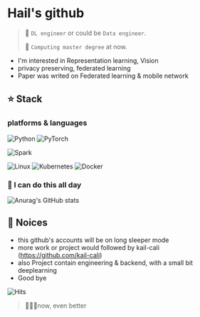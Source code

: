 # Hail's github

>
> :mechanical_arm: `DL engineer` or could be `Data engineer`.  
> 
> :school_satchel: `Computing master degree` at now.  


- I'm interested in  Representation learning, Vision
- privacy preserving, federated learning
- Paper was writed on Federated learning & mobile network
  


## ⭐ Stack
### platforms & languages
![Python](https://img.shields.io/badge/python-3670A0?style=for-the-badge&logo=python&logoColor=ffdd54)
![PyTorch](https://img.shields.io/badge/PyTorch-%23EE4C2C.svg?style=for-the-badge&logo=PyTorch&logoColor=white)

![Spark](https://img.shields.io/badge/spark-66CCFF.svg?style=for-the-badge&logo=apache-spark&logoColor=white)

![Linux](https://img.shields.io/badge/Linux-3a3535.svg?style=for-the-badge&logo=linux&logoColor=FCC624)
![Kubernetes](https://img.shields.io/badge/kubernetes-326CE5.svg?style=for-the-badge&logo=kubernetes&logoColor=white)
![Docker](https://img.shields.io/badge/docker-2496ED.svg?style=for-the-badge&logo=docker&logoColor=white)
   
   


###  🚀 I can do this all day 


 





![Anurag's GitHub stats](https://github-readme-stats.vercel.app/api?username=Hail-cali&&show_icons=true&theme=cobalt)


## 🌙 Noices

- this github's accounts will be on long sleeper mode
- more work or project would followed by kail-cali (https://github.com/kail-cali)
- also Project contain engineering & backend, with a small bit deeplearning
- Good bye


![Hits](https://hits.seeyoufarm.com/api/count/incr/badge.svg?url=https%3A%2F%2Fgithub.com%2FHail-cali&count_bg=%23333532&title_bg=%2342FF74&icon=&icon_color=%23E7E7E7&title=hits&edge_flat=false)

> 🏄🏼‍♂️now, even better
> 
<!--
**Hail-cali/Hail-cali** is a ✨ _special_ ✨ repository because its `README.md` (this file) appears on your GitHub profile.




